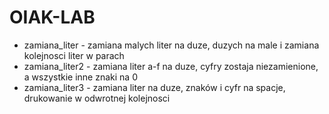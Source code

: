 # OIAK-LAB
* zamiana_liter - zamiana malych liter na duze, duzych na male i zamiana kolejnosci liter w parach
* zamiana_liter2 - zamiana liter a-f na duze, cyfry zostaja niezamienione, a wszystkie inne znaki na 0
* zamiana_liter3 - zamiana liter na duze, znaków i cyfr na spacje, drukowanie w odwrotnej kolejnosci
